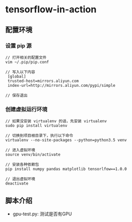 # tensorflow-in-action

## 配置环境

### 设置 pip 源

```
// 打开相关的配置文件
vim ~/.pip/pip.conf

// 写入以下内容
 [global]
 trusted-host=mirrors.aliyun.com
 index-url=http://mirrors.aliyun.com/pypi/simple

// 保存退出
```

### 创建虚拟运行环境

```
// 如果没安装 virtualenv 的话，先安装 virtualenv
sudo pip install virtualenv

// 切换到项目根目录下，执行以下命令
virtualenv --no-site-packages --python=python3.5 venv

// 进入虚拟环境
source venv/bin/activate

// 安装各种依赖包
pip install numpy pandas matplotlib tensorlfow==1.0.0

// 退出虚拟环境
deactivate
```

## 脚本介绍

- gpu-test.py: 测试是否有GPU

